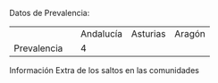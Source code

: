 
Datos de Prevalencia:
<table>
  <tr>
    <td><td>
    <td>Andalucía</td>
    <td>Asturias</td>
    <td>Aragón</td>
  </tr>
  <tr>
    <td>Prevalencia<td>
    <td>4</td>
  </tr>
</table>


Información Extra de los saltos en las comunidades


